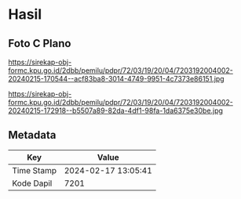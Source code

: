 # Hasil

## Foto C Plano

https://sirekap-obj-formc.kpu.go.id/2dbb/pemilu/pdpr/72/03/19/20/04/7203192004002-20240215-170544--acf83ba8-3014-4749-9951-4c7373e86151.jpg

https://sirekap-obj-formc.kpu.go.id/2dbb/pemilu/pdpr/72/03/19/20/04/7203192004002-20240215-172918--b5507a89-82da-4df1-98fa-1da6375e30be.jpg


## Metadata

| Key        | Value               |
| ---------- | ------------------- |
| Time Stamp | 2024-02-17 13:05:41 |
| Kode Dapil | 7201                |



